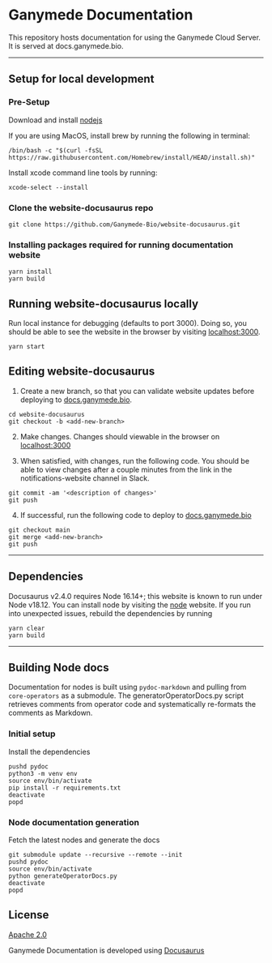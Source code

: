 # Ganymede Documentation

This repository hosts documentation for using the Ganymede Cloud Server. It is served at docs.ganymede.bio.

---

## Setup for local development

### Pre-Setup

Download and install [nodejs](https://nodejs.org/en/download)

If you are using MacOS, install brew by running the following in terminal:
```
/bin/bash -c "$(curl -fsSL https://raw.githubusercontent.com/Homebrew/install/HEAD/install.sh)"
```

Install xcode command line tools by running: 
```
xcode-select --install
```

### Clone the website-docusaurus repo

```shell
git clone https://github.com/Ganymede-Bio/website-docusaurus.git
```

### Installing packages required for running documentation website
```shell
yarn install
yarn build
```

## Running website-docusaurus locally

Run local instance for debugging (defaults to port 3000).  Doing so, you should be able to see the website in the browser by visiting [localhost:3000](localhost:3000).

```shell
yarn start
```

## Editing website-docusaurus

1. Create a new branch, so that you can validate website updates before deploying to [docs.ganymede.bio](docs.ganymede.bio).
```
cd website-docusaurus
git checkout -b <add-new-branch>
```

2. Make changes.  Changes should viewable in the browser on [localhost:3000](localhost:3000)

3. When satisfied, with changes, run the following code.  You should be able to view changes after a couple minutes from the link in the notifications-website channel in Slack.
```shell
git commit -am '<description of changes>'
git push
```

4. If successful, run the following code to deploy to [docs.ganymede.bio](docs.ganymede.bio)
```shell
git checkout main
git merge <add-new-branch>
git push
```

---

## Dependencies

Docusaurus v2.4.0 requires Node 16.14+; this website is known to run under Node v18.12.  You can install node by visiting the [node](https://nodejs.org/en/download) website.  If you run into unexpected issues, rebuild the dependencies by running
```
yarn clear
yarn build
```

---

## Building Node docs

Documentation for nodes is built using `pydoc-markdown` and pulling from `core-operators` as a submodule.  The generatorOperatorDocs.py script retrieves comments from operator code and systematically re-formats the comments as Markdown.

### Initial setup

Install the dependencies
```
pushd pydoc
python3 -m venv env 
source env/bin/activate
pip install -r requirements.txt
deactivate
popd
```

### Node documentation generation

Fetch the latest nodes and generate the docs

```
git submodule update --recursive --remote --init
pushd pydoc
source env/bin/activate
python generateOperatorDocs.py
deactivate
popd
```

## License

[Apache 2.0](https://github.com/Ganymede-Bio/website-docusaurus/blob/main/LICENSE)

Ganymede Documentation is developed using [Docusaurus](https://docusaurus.io/)
